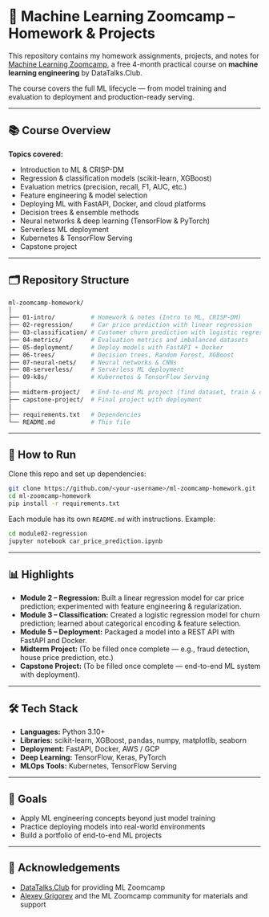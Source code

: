 # 🧠 Machine Learning Zoomcamp – Homework & Projects

This repository contains my homework assignments, projects, and notes for [Machine Learning Zoomcamp](https://github.com/DataTalksClub/machine-learning-zoomcamp), a free 4-month practical course on **machine learning engineering** by DataTalks.Club.  

The course covers the full ML lifecycle — from model training and evaluation to deployment and production-ready serving.

---

## 📚 Course Overview

**Topics covered:**
- Introduction to ML & CRISP-DM
- Regression & classification models (scikit-learn, XGBoost)
- Evaluation metrics (precision, recall, F1, AUC, etc.)
- Feature engineering & model selection
- Deploying ML with FastAPI, Docker, and cloud platforms
- Decision trees & ensemble methods
- Neural networks & deep learning (TensorFlow & PyTorch)
- Serverless ML deployment
- Kubernetes & TensorFlow Serving
- Capstone project

---

## 🗂 Repository Structure

```bash
ml-zoomcamp-homework/
│
├── 01-intro/          # Homework & notes (Intro to ML, CRISP-DM)
├── 02-regression/     # Car price prediction with linear regression
├── 03-classification/ # Customer churn prediction with logistic regression
├── 04-metrics/        # Evaluation metrics and imbalanced datasets
├── 05-deployment/     # Deploy models with FastAPI + Docker
├── 06-trees/          # Decision trees, Random Forest, XGBoost
├── 07-neural-nets/    # Neural networks & CNNs
├── 08-serverless/     # Serverless ML deployment
├── 09-k8s/            # Kubernetes & TensorFlow Serving
│
├── midterm-project/   # End-to-end ML project (find dataset, train & deploy)
├── capstone-project/  # Final project with deployment
│
├── requirements.txt   # Dependencies
└── README.md          # This file
```

---

## 🚀 How to Run

Clone this repo and set up dependencies:

```bash
git clone https://github.com/<your-username>/ml-zoomcamp-homework.git
cd ml-zoomcamp-homework
pip install -r requirements.txt
```

Each module has its own `README.md` with instructions. Example:

```bash
cd module02-regression
jupyter notebook car_price_prediction.ipynb
```

---

## 📊 Highlights

- **Module 2 – Regression:** Built a linear regression model for car price prediction; experimented with feature engineering & regularization.  
- **Module 3 – Classification:** Created a logistic regression model for churn prediction; learned about categorical encoding & feature selection.  
- **Module 5 – Deployment:** Packaged a model into a REST API with FastAPI and Docker.  
- **Midterm Project:** (To be filled once complete — e.g., fraud detection, house price prediction, etc.)  
- **Capstone Project:** (To be filled once complete — end-to-end ML system with deployment).  

---

## 🛠 Tech Stack

- **Languages:** Python 3.10+  
- **Libraries:** scikit-learn, XGBoost, pandas, numpy, matplotlib, seaborn  
- **Deployment:** FastAPI, Docker, AWS / GCP  
- **Deep Learning:** TensorFlow, Keras, PyTorch  
- **MLOps Tools:** Kubernetes, TensorFlow Serving  

---

## 🎯 Goals

- Apply ML engineering concepts beyond just model training  
- Practice deploying models into real-world environments  
- Build a portfolio of end-to-end ML projects  

---

## 🙌 Acknowledgements

- [DataTalks.Club](https://datatalks.club) for providing ML Zoomcamp  
- [Alexey Grigorev](https://github.com/alexeygrigorev) and the ML Zoomcamp community for materials and support  

